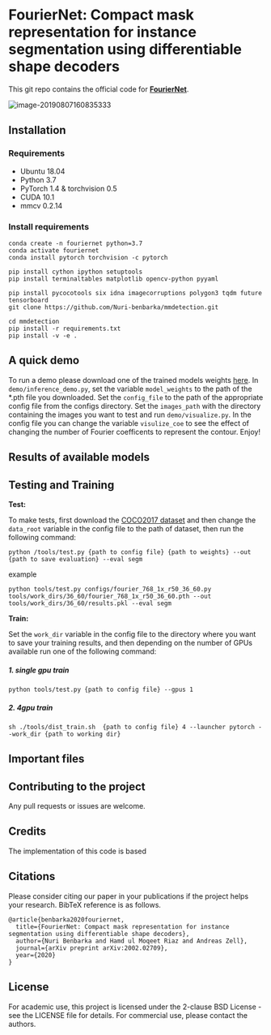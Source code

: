 # FourierNet: Compact mask representation for instance segmentation using differentiable shape decoders

This git repo contains the official code for **[FourierNet](https://arxiv.org/abs/2002.02709)**. 

![image-20190807160835333](imgs/teddy.png)

## Installation

### Requirements

- Ubuntu 18.04
- Python 3.7 
- PyTorch 1.4 & torchvision 0.5
- CUDA 10.1
- mmcv 0.2.14

### Install requirements


```shell
conda create -n fouriernet python=3.7
conda activate fouriernet
conda install pytorch torchvision -c pytorch

pip install cython ipython setuptools
pip install terminaltables matplotlib opencv-python pyyaml

pip install pycocotools six idna imagecorruptions polygon3 tqdm future tensorboard
git clone https://github.com/Nuri-benbarka/mmdetection.git

cd mmdetection
pip install -r requirements.txt
pip install -v -e .
```



## A quick demo
To run a demo please download one of the trained models weights 
[here](https://drive.google.com/open?id=1g08c4P5ZhNWwVMHY2ON2tBdc3KFGPhVB). In ```demo/inference_demo.py```, 
set the variable ```model_weights```  to the path of the *.pth file you downloaded. 
Set the ```config_file``` to the path of the appropriate config file from the configs directory. 
Set the ```images_path``` with the directory containing the images you want to test and run ```demo/visualize.py```. 
In the config file you can change the variable ```visulize_coe``` to see the effect of changing the number of Fourier 
coefficents to represent the contour. Enjoy!  

## Results of available models


## Testing and Training 
**Test:**

To make tests, first download the [COCO2017 dataset](http://cocodataset.org/#download) and then 
change the ```data_root``` variable in the config file to the path of dataset, then run the following command:

```python /tools/test.py {path to config file} {path to weights} --out {path to save evaluation} --eval segm```

example

```python tools/test.py configs/fourier_768_1x_r50_36_60.py tools/work_dirs/36_60/fourier_768_1x_r50_36_60.pth --out tools/work_dirs/36_60/results.pkl --eval segm```

**Train:**

Set the ```work_dir``` variable in the config file to the directory where you want to save your training results, 
and then depending on the number of GPUs available run one of the following command: 
##### 1. single gpu train
```python tools/test.py {path to config file} --gpus 1```

##### 2. 4gpu train
```sh ./tools/dist_train.sh  {path to config file} 4 --launcher pytorch --work_dir {path to working dir}```

## Important files


## Contributing to the project
Any pull requests or issues are welcome.

## Credits
The implementation of this code is based

## Citations
Please consider citing our paper in your publications if the project helps your research. BibTeX reference is as follows.

```
@article{benbarka2020fouriernet,
  title={FourierNet: Compact mask representation for instance segmentation using differentiable shape decoders},
  author={Nuri Benbarka and Hamd ul Moqeet Riaz and Andreas Zell},
  journal={arXiv preprint arXiv:2002.02709},
  year={2020}
}
```

## License

For academic use, this project is licensed under the 2-clause BSD License - see the LICENSE file for details. For commercial use, please contact the authors. 
